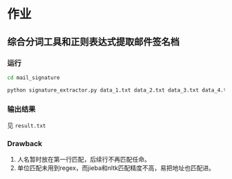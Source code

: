 # 作业

## 综合分词工具和正则表达式提取邮件签名档

### 运行

```bash
cd mail_signature

python signature_extractor.py data_1.txt data_2.txt data_3.txt data_4.txt data_5.txt
```
### 输出结果

见 `result.txt`

### Drawback

1. 人名暂时放在第一行匹配，后续行不再匹配任命。
2. 单位匹配未用到regex，而jieba和nltk匹配精度不高，易把地址也匹配进。
